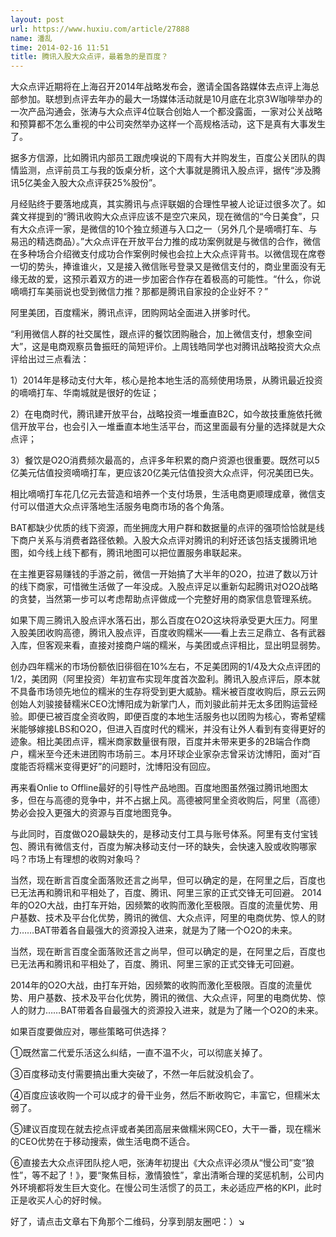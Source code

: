 ```yaml
---
layout: post
url: https://www.huxiu.com/article/27888
name: 潘乱
time: 2014-02-16 11:51
title: 腾讯入股大众点评，最着急的是百度？
---
```

大众点评近期将在上海召开2014年战略发布会，邀请全国各路媒体去点评上海总部参加。联想到点评去年办的最大一场媒体活动就是10月底在北京3W咖啡举办的一次产品沟通会，张涛与大众点评4位联合创始人一个都没露面，一家对公关战略和预算都不怎么重视的中公司突然举办这样一个高规格活动，这下是真有大事发生了。

据多方信源，比如腾讯内部员工跟虎嗅说的下周有大并购发生，百度公关团队的舆情监测，点评前员工与我的饭桌分析，这个大事就是腾讯入股点评，据传“涉及腾讯5亿美金入股大众点评获25%股份”。

月经贴终于要落地成真，其实腾讯与点评联姻的合理性早被人论证过很多次了。如龚文祥提到的“腾讯收购大众点评应该不是空穴来风，现在微信的“今日美食”，只有大众点评一家，是微信的10个独立频道与入口之一（另外几个是嘀嘀打车、与易迅的精选商品）。”大众点评在开放平台力推的成功案例就是与微信的合作，微信在多种场合介绍微支付成功合作案例时候也会拉上大众点评背书。以微信现在席卷一切的势头，捧谁谁火，又是接入微信账号登录又是微信支付的，商业里面没有无缘无故的爱，这预示着双方的进一步加密合作存在着极高的可能性。“什么，你说嘀嘀打车美丽说也受到微信力推？那都是腾讯自家投的企业好不？”

阿里美团，百度糯米，腾讯点评，团购网站全面进入拼爹时代。

“利用微信人群的社交属性，跟点评的餐饮团购融合，加上微信支付，想象空间大”，这是电商观察员鲁振旺的简短评价。上周钱皓同学也对腾讯战略投资大众点评给出过三点看法：

1）2014年是移动支付大年，核心是抢本地生活的高频使用场景，从腾讯最近投资的嘀嘀打车、华南城就是很好的佐证；

2）在电商时代，腾讯建开放平台，战略投资一堆垂直B2C，如今故技重施依托微信开放平台，也会引入一堆垂直本地生活平台，而这里面最有分量的选择就是大众点评；

3）餐饮是O2O消费频次最高的，点评多年积累的商户资源也很重要。既然可以5亿美元估值投资嘀嘀打车，更应该20亿美元估值投资大众点评，何况美团已失。

相比嘀嘀打车花几亿元去营造和培养一个支付场景，生活电商更顺理成章，微信支付可以借道大众点评落地生活服务电商市场的各个角落。

BAT都缺少优质的线下资源，而坐拥庞大用户群和数据量的点评的强项恰恰就是线下商户关系与消费者路径依赖。入股大众点评对腾讯的利好还该包括支援腾讯地图，如今线上线下都有，腾讯地图可以把位置服务串联起来。

在主推更容易赚钱的手游之前，微信一开始搞了大半年的O2O，拉进了数以万计的线下商家，可惜微生活做了一年没成。入股点评足以重新勾起腾讯对O2O战略的贪婪，当然第一步可以考虑帮助点评做成一个完整好用的商家信息管理系统。

如果下周三腾讯入股点评水落石出，那么百度在O2O这块将承受更大压力。阿里入股美团收购高德，腾讯入股点评，百度收购糯米——看上去三足鼎立、各有武器入库，但客观来看，直接对接商户端的糯米，与美团或点评相比，显出明显弱势。

创办四年糯米的市场份额依旧徘徊在10%左右，不足美团网的1/4及大众点评团的1/2，美团网（阿里投资）年初宣布实现年度首次盈利。腾讯入股点评后，原本就不具备市场领先地位的糯米的生存将受到更大威胁。糯米被百度收购后，原云云网创始人刘骏接替糯米CEO沈博阳成为新掌门人，而刘骏此前并无太多团购运营经验。即便已被百度全资收购，即便百度的本地生活服务也以团购为核心，寄希望糯米能够嫁接LBS和O2O，但进入百度时代的糯米，并没有让外人看到有变得更好的迹象。相比美团点评，糯米商家数量很有限，百度并未带来更多的2B端合作商户，糯米至今还未进团购市场前三。本月环球企业家杂志曾采访沈博阳，面对“百度能否将糯米变得更好”的问题时，沈博阳没有回应。

再来看Onlie to Offline最好的引导性产品地图。百度地图虽然强过腾讯地图太多，但在与高德的竞争中，并不占据上风。高德被阿里全资收购后，阿里（高德）势必会投入更强大的资源与百度地图竞争。

与此同时，百度做O2O最缺失的，是移动支付工具与账号体系。阿里有支付宝钱包、腾讯有微信支付，百度为解决移动支付一环的缺失，会快速入股或收购哪家吗？市场上有理想的收购对象吗？

当然，现在断言百度全面落败还言之尚早，但可以确定的是，在阿里之后，百度也已无法再和腾讯和平相处了，百度、腾讯、阿里三家的正式交锋无可回避。 2014年的O2O大战，由打车开始，因频繁的收购而激化至极限。百度的流量优势、用户基数、技术及平台化优势，腾讯的微信、大众点评，阿里的电商优势、惊人的财力……BAT带着各自最强大的资源投入进来，就是为了赌一个O2O的未来。

当然，现在断言百度全面落败还言之尚早，但可以确定的是，在阿里之后，百度也已无法再和腾讯和平相处了，百度、腾讯、阿里三家的正式交锋无可回避。

2014年的O2O大战，由打车开始，因频繁的收购而激化至极限。百度的流量优势、用户基数、技术及平台化优势，腾讯的微信、大众点评，阿里的电商优势、惊人的财力……BAT带着各自最强大的资源投入进来，就是为了赌一个O2O的未来。

如果百度要做应对，哪些策略可供选择？

①既然富二代爱乐活这么纠结，一直不温不火，可以彻底关掉了。

③百度移动支付需要搞出重大突破了，不然一年后就没机会了。

④百度应该收购一个可以成才的骨干业务，然后不断收购它，丰富它，但糯米太弱了。

⑤建议百度现在就去挖点评或者美团高层来做糯米网CEO，大干一番，现在糯米的CEO优势在于移动搜索，做生活电商不适合。

⑥直接去大众点评团队挖人吧，张涛年初提出《大众点评必须从“慢公司”变“狼性”，等不起了！》，要“聚焦目标，激情狼性”，拿出清晰合理的奖惩机制，公司内外环境都将发生巨大变化。在慢公司生活惯了的员工，未必适应严格的KPI，此时正是收买人心的好时候。

好了，请点击文章右下角那个二维码，分享到朋友圈吧：）↘


